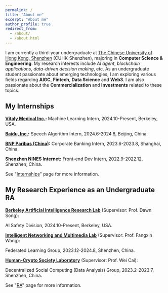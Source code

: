 ```yaml
---
permalink: /
title: "About me"
excerpt: "About me"
author_profile: true
redirect_from: 
  - /about/
  - /about.html
---
```


I am currently a third-year undergraduate at [The Chinese University of Hong Kong, Shenzhen](https://www.cuhk.edu.cn/en) (CUHK-Shenzhen), majoring in **Computer Science & Engineering**. My research interests include _AI agent_, _blockchain applications_, _data-driven decision making_, etc. As an undergraduate student passionate about emerging technologies, I am exploring various fields regarding **AIGC**, **Fintech**, **Data Science** and **Web3**. I am also passionate about the **Commercialization** and **Investments** related to these topics.

My Internships
------
**[Vitaly Medical Inc.](https://vitalymedicals.com/):** Machine Learning Intern, 2024.10-Present, Berkeley, USA.

**[Baidu, Inc.](https://home.baidu.com/):** Speech Algorithm Intern, 2024.6-2024.8, Beijing, China.

**[BNP Paribas (China)](https://china.bnpparibas.com/en/):** Corporate Banking Intern, 2023.6-2023.8, Shanghai, China.

**Shenzhen NINES Internet:** Front-end Dev Intern, 2022.9-2022.12, Shenzhen, China.


See "[Internships](/internships)" page for more information.

My Research Experience as an Undergraduate RA
------
**[Berkeley Artificial Intelligence Research Lab](https://bair.berkeley.edu)** (Supervisor: Prof. Dawn Song):

AI Safety Division, 2024.10-Present, Berkeley, USA.

**[Intelligent Networking and Multimedia Lab](https://mypage.cuhk.edu.cn/academics/wangfangxin/people.html)** (Supervisor: Prof. Fangxin Wang):

Federated Learning Group, 2023.12-2024.8, Shenzhen, China.

**[Human-Crypto Society Laboratory](https://hcslab.cuhk.edu.cn/)** (Supervisor: Prof. Wei Cai):

Decentralized Social Computing (Data Analysis) Group, 2023.2-2023.7, Shenzhen, China.

See "[RA](/ra)" page for more information.

